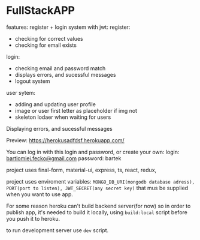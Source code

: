 # FullStackAPP
features:
register + login system with jwt: 
register: 
   - checking for correct values
   - checking for email exists

login:
   - checking email and password match
   - displays errors, and sucessful messages
   - logout system

user sytem:
   - adding and updating user profile
   - image or user first letter as placeholder if img not 
   - skeleton lodaer when waiting for users

Displaying errors, and sucessful messages 

Preview: https://herokusadfdsf.herokuapp.com/

You can log in with this login and password, or create your own:
login: bartlomiej.fecko@gmail.com password: bartek

project uses final-form, material-ui, express, ts, react, redux, 


project uses enviroment variables:
`MONGO_DB_URI(mongodb database adress), PORT(port to listen), JWT_SECRET(any secret key)`
that mus be supplied when you want to use app.

For some reason heroku can't build backend server(for now) so in order to publish app, it's needed to build it locally, using  `build:local` script before you push it to heroku.

to run development server use `dev` script.

